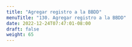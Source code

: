 ```yaml
---
title: "Agregar registro a la BBDD"
menuTitle: "130. Agregar registro a la BBDD"
date: 2022-12-24T07:47:01-08:00
draft: false
weight: 65
---
```

